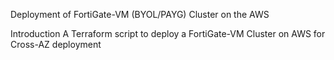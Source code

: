 Deployment of FortiGate-VM (BYOL/PAYG) Cluster on the AWS

Introduction
A Terraform script to deploy a FortiGate-VM Cluster on AWS for Cross-AZ deployment
